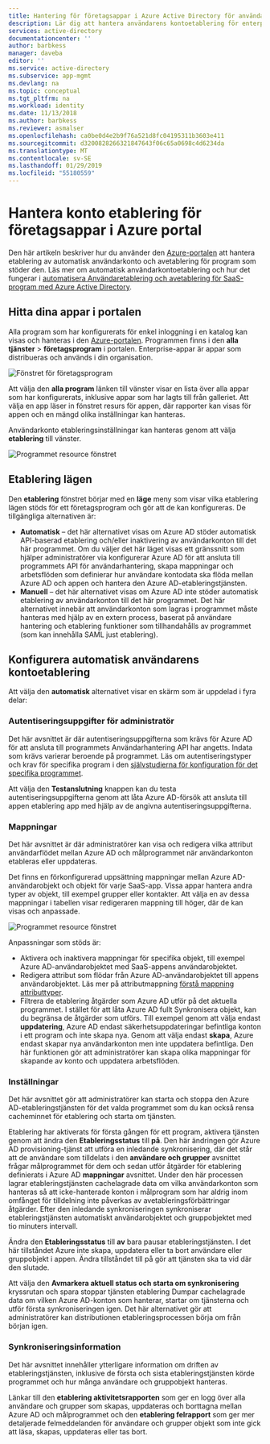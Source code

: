 ```yaml
---
title: Hantering för företagsappar i Azure Active Directory för användaretablering | Microsoft Docs
description: Lär dig att hantera användarens kontoetablering för enterprise-appar som använder Azure Active Directory
services: active-directory
documentationcenter: ''
author: barbkess
manager: daveba
editor: ''
ms.service: active-directory
ms.subservice: app-mgmt
ms.devlang: na
ms.topic: conceptual
ms.tgt_pltfrm: na
ms.workload: identity
ms.date: 11/13/2018
ms.author: barbkess
ms.reviewer: asmalser
ms.openlocfilehash: ca0be0d4e2b9f76a521d8fc04195311b3603e411
ms.sourcegitcommit: d3200828266321847643f06c65a0698c4d6234da
ms.translationtype: MT
ms.contentlocale: sv-SE
ms.lasthandoff: 01/29/2019
ms.locfileid: "55180559"
---
```

# <a name="managing-user-account-provisioning-for-enterprise-apps-in-the-azure-portal"></a>Hantera konto etablering för företagsappar i Azure portal
Den här artikeln beskriver hur du använder den [Azure-portalen](https://portal.azure.com) att hantera etablering av automatisk användarkonto och avetablering för program som stöder den. Läs mer om automatisk användarkontoetablering och hur det fungerar i [automatisera Användaretablering och avetablering för SaaS-program med Azure Active Directory](user-provisioning.md).

## <a name="finding-your-apps-in-the-portal"></a>Hitta dina appar i portalen
Alla program som har konfigurerats för enkel inloggning i en katalog kan visas och hanteras i den [Azure-portalen](https://portal.azure.com). Programmen finns i den **alla tjänster** &gt; **företagsprogram** i portalen. Enterprise-appar är appar som distribueras och används i din organisation.

![Fönstret för företagsprogram](./media/configure-automatic-user-provisioning-portal/enterprise-apps-pane.png)

Att välja den **alla program** länken till vänster visar en lista över alla appar som har konfigurerats, inklusive appar som har lagts till från galleriet. Att välja en app läser in fönstret resurs för appen, där rapporter kan visas för appen och en mängd olika inställningar kan hanteras.

Användarkonto etableringsinställningar kan hanteras genom att välja **etablering** till vänster.

![Programmet resource fönstret](./media/configure-automatic-user-provisioning-portal/enterprise-apps-provisioning.png)

## <a name="provisioning-modes"></a>Etablering lägen
Den **etablering** fönstret börjar med en **läge** meny som visar vilka etablering lägen stöds för ett företagsprogram och gör att de kan konfigureras. De tillgängliga alternativen är:

* **Automatisk** – det här alternativet visas om Azure AD stöder automatisk API-baserad etablering och/eller inaktivering av användarkonton till det här programmet. Om du väljer det här läget visas ett gränssnitt som hjälper administratörer via konfigurerar Azure AD för att ansluta till programmets API för användarhantering, skapa mappningar och arbetsflöden som definierar hur användare kontodata ska flöda mellan Azure AD och appen och hantera den Azure AD-etableringstjänsten.
* **Manuell** – det här alternativet visas om Azure AD inte stöder automatisk etablering av användarkonton till det här programmet. Det här alternativet innebär att användarkonton som lagras i programmet måste hanteras med hjälp av en extern process, baserat på användare hantering och etablering funktioner som tillhandahålls av programmet (som kan innehålla SAML just etablering).

## <a name="configuring-automatic-user-account-provisioning"></a>Konfigurera automatisk användarens kontoetablering
Att välja den **automatisk** alternativet visar en skärm som är uppdelad i fyra delar:

### <a name="admin-credentials"></a>Autentiseringsuppgifter för administratör
Det här avsnittet är där autentiseringsuppgifterna som krävs för Azure AD för att ansluta till programmets Användarhantering API har angetts. Indata som krävs varierar beroende på programmet. Läs om autentiseringstyper och krav för specifika program i den [självstudierna för konfiguration för det specifika programmet](user-provisioning.md).

Att välja den **Testanslutning** knappen kan du testa autentiseringsuppgifterna genom att låta Azure AD-försök att ansluta till appen etablering app med hjälp av de angivna autentiseringsuppgifterna.

### <a name="mappings"></a>Mappningar
Det här avsnittet är där administratörer kan visa och redigera vilka attribut användarflödet mellan Azure AD och målprogrammet när användarkonton etableras eller uppdateras.

Det finns en förkonfigurerad uppsättning mappningar mellan Azure AD-användarobjekt och objekt för varje SaaS-app. Vissa appar hantera andra typer av objekt, till exempel grupper eller kontakter. Att välja en av dessa mappningar i tabellen visar redigeraren mappning till höger, där de kan visas och anpassade.

![Programmet resource fönstret](./media/configure-automatic-user-provisioning-portal/enterprise-apps-provisioning-mapping.png)

Anpassningar som stöds är:

* Aktivera och inaktivera mappningar för specifika objekt, till exempel Azure AD-användarobjektet med SaaS-appens användarobjektet.
* Redigera attribut som flödar från Azure AD-användarobjektet till appens användarobjektet. Läs mer på attributmappning [förstå mappning attributtyper](customize-application-attributes.md#understanding-attribute-mapping-types).
* Filtrera de etablering åtgärder som Azure AD utför på det aktuella programmet. I stället för att låta Azure AD fullt Synkronisera objekt, kan du begränsa de åtgärder som utförs. Till exempel genom att välja endast **uppdatering**, Azure AD endast säkerhetsuppdateringar befintliga konton i ett program och inte skapa nya. Genom att välja endast **skapa**, Azure endast skapar nya användarkonton men inte uppdatera befintliga. Den här funktionen gör att administratörer kan skapa olika mappningar för skapande av konto och uppdatera arbetsflöden.

### <a name="settings"></a>Inställningar
Det här avsnittet gör att administratörer kan starta och stoppa den Azure AD-etableringstjänsten för det valda programmet som du kan också rensa cacheminnet för etablering och starta om tjänsten.

Etablering har aktiverats för första gången för ett program, aktivera tjänsten genom att ändra den **Etableringsstatus** till **på**. Den här ändringen gör Azure AD provisioning-tjänst att utföra en inledande synkronisering, där det står att de användare som tilldelats i den **användare och grupper** avsnittet frågar målprogrammet för dem och sedan utför åtgärder för etablering definierats i Azure AD **mappningar** avsnittet. Under den här processen lagrar etableringstjänsten cachelagrade data om vilka användarkonton som hanteras så att icke-hanterade konton i målprogram som har aldrig inom omfånget för tilldelning inte påverkas av avetableringsförbättringar åtgärder. Efter den inledande synkroniseringen synkroniserar etableringstjänsten automatiskt användarobjektet och gruppobjektet med tio minuters intervall.

Ändra den **Etableringsstatus** till **av** bara pausar etableringstjänsten. I det här tillståndet Azure inte skapa, uppdatera eller ta bort användare eller gruppobjekt i appen. Ändra tillståndet till på gör att tjänsten ska ta vid där den slutade.

Att välja den **Avmarkera aktuell status och starta om synkronisering** kryssrutan och spara stoppar tjänsten etablering Dumpar cachelagrade data om vilken Azure AD-konton som hanterar, startar om tjänsterna och utför första synkroniseringen igen. Det här alternativet gör att administratörer kan distributionen etableringsprocessen börja om från början igen.

### <a name="synchronization-details"></a>Synkroniseringsinformation
Det här avsnittet innehåller ytterligare information om driften av etableringstjänsten, inklusive de första och sista etableringstjänsten körde programmet och hur många användare och gruppobjekt hanteras.

Länkar till den **etablering aktivitetsrapporten** som ger en logg över alla användare och grupper som skapas, uppdateras och borttagna mellan Azure AD och målprogrammet och den **etablering felrapport** som ger mer detaljerade felmeddelanden för användare och grupper objekt som inte gick att läsa, skapas, uppdateras eller tas bort. 



